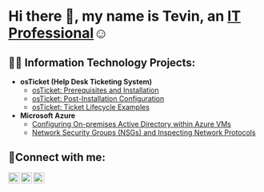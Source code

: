 
<h1>Hi there 👋, my name is Tevin, an <a href="https://www.linkedin.com/in/tevin-white-90331822a">IT Professional</a>☺</h1>

<h2>👨‍💻 Information Technology Projects:</h2>

- <b>osTicket (Help Desk Ticketing System)</b>
  - [osTicket: Prerequisites and Installation](https://github.com/TevinAjw/osticket-prereqs)
  - [osTicket: Post-Installation Configuration](https://github.com/TevinAjw/post-install-config)
  - [osTicket: Ticket Lifecycle Examples](https://github.com/TevinAjw/ticket-lifecycle)
- <b>Microsoft Azure</b>
  - [Configuring On-premises Active Directory within Azure VMs](https://github.com/TevinAjw/configure-ad)
  - [Network Security Groups (NSGs) and Inspecting Network Protocols](https://github.com/TevinAjw/azure-network-protocols)

<h2>🤳Connect with me:</h2>

[<img align="left" alt="Josh | Twitter" width="22px" src="https://cdn.jsdelivr.net/npm/simple-icons@v3/icons/twitter.svg" />][twitter]
[<img align="left" alt="Josh | LinkedIn" width="22px" src="https://cdn.jsdelivr.net/npm/simple-icons@v3/icons/linkedin.svg" />][linkedin]
[<img align="left" alt="Josh | Instagram" width="22px" src="https://cdn.jsdelivr.net/npm/simple-icons@v3/icons/instagram.svg" />][instagram]

[twitter]: https://twitter.com/7tevin7
[instagram]: https://www.instagram.com/56_tevin8
[linkedin]: https://www.linkedin.com/in/tevin-white-90331822a

